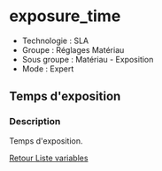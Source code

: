 # exposure_time

* Technologie : SLA
* Groupe :  Réglages Matériau
* Sous groupe : Matériau - Exposition
* Mode : Expert

## Temps d'exposition

### Description

Temps d'exposition.

[Retour Liste variables](variable_list.md)